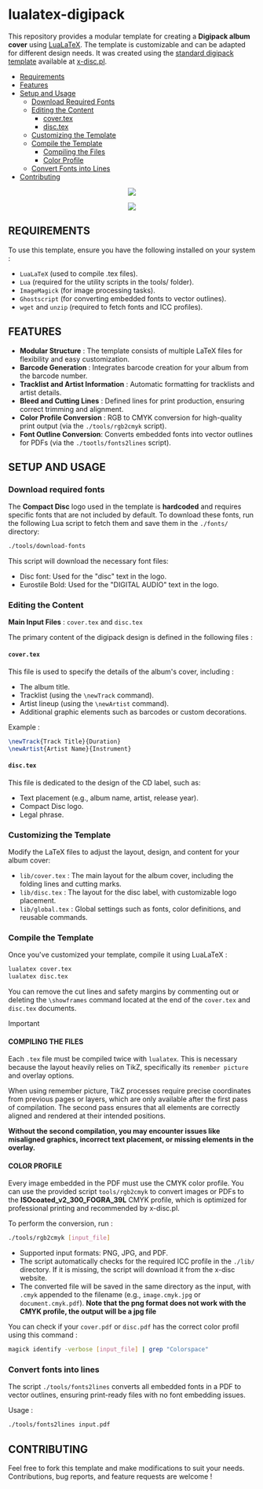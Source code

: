 # lualatex-digipack

This repository provides a modular template for creating a **Digipack album cover** using [LuaLaTeX](https://www.luatex.org/). The template is customizable and can be adapted for different design needs. It was created using the [standard digipack template](https://x-disc.pl/wp-content/uploads/2023/05/D01-DigipackCD4p-6mm.pdf) available at [x-disc.pl](https://x-disc.pl/).

- [Requirements](#requirements)
- [Features](#features)
- [Setup and Usage](#setup-and-usage)
  - [Download Required Fonts](#download-required-fonts)
  - [Editing the Content](#editing-the-content)
    - [cover.tex](#cover.tex)
    - [disc.tex](#disc.tex)
  - [Customizing the Template](#customizing-the-template)
  - [Compile the Template](#compile-the-template)
    - [Compiling the Files](#compiling-the-files)
    - [Color Profile](#color-profile)
  - [Convert Fonts into Lines](#convert-fonts-into-lines)
- [Contributing](#contributing)

<p align="center">
    <img src="https://github.com/user-attachments/assets/d9648eb6-d4e9-4321-a45c-4d8faf782708">
</p>

<p align="center">
    <img src="https://github.com/user-attachments/assets/d4f3c7c4-c65b-40e7-b14b-5e7b5273be39">
</p>

## REQUIREMENTS

To use this template, ensure you have the following installed on your system :

* `LuaLaTeX` (used to compile .tex files).
* `Lua` (required for the utility scripts in the tools/ folder).
* `ImageMagick` (for image processing tasks).
* `Ghostscript` (for converting embedded fonts to vector outlines).
* `wget` and `unzip` (required to fetch fonts and ICC profiles).

## FEATURES

* **Modular Structure** : The template consists of multiple LaTeX files for flexibility and easy customization.
* **Barcode Generation** : Integrates barcode creation for your album from the barcode number.
* **Tracklist and Artist Information** : Automatic formatting for tracklists and artist details.
* **Bleed and Cutting Lines** : Defined lines for print production, ensuring correct trimming and alignment.
* **Color Profile Conversion** : RGB to CMYK conversion for high-quality print output (via the `./tools/rgb2cmyk` script).
* **Font Outline Conversion**: Converts embedded fonts into vector outlines for PDFs (via the `./tootls/fonts2lines` script).

## SETUP AND USAGE

### Download required fonts

The **Compact Disc** logo used in the template is **hardcoded** and requires specific fonts that are not included by default. To download these fonts, run the following Lua script to fetch them and save them in the `./fonts/` directory:

```bash
./tools/download-fonts
```

This script will download the necessary font files:

* Disc font: Used for the "disc" text in the logo.
* Eurostile Bold: Used for the "DIGITAL AUDIO" text in the logo.

### Editing the Content

**Main Input Files** : `cover.tex` and `disc.tex`

The primary content of the digipack design is defined in the following files :

#### `cover.tex`

This file is used to specify the details of the album's cover, including :

* The album title.
* Tracklist (using the `\newTrack` command).
* Artist lineup (using the `\newArtist` command).
* Additional graphic elements such as barcodes or custom decorations.

Example :

```tex
\newTrack{Track Title}{Duration}
\newArtist{Artist Name}{Instrument}
```

#### `disc.tex`

This file is dedicated to the design of the CD label, such as:

* Text placement (e.g., album name, artist, release year).
* Compact Disc logo.
* Legal phrase.

### Customizing the Template

Modify the LaTeX files to adjust the layout, design, and content for your album cover:

* `lib/cover.tex` : The main layout for the album cover, including the folding lines and cutting marks.
* `lib/disc.tex` : The layout for the disc label, with customizable logo placement.
* `lib/global.tex` : Global settings such as fonts, color definitions, and reusable commands.

### Compile the Template

Once you've customized your template, compile it using LuaLaTeX :

```bash
lualatex cover.tex
lualatex disc.tex
```

You can remove the cut lines and safety margins by commenting out or deleting the `\showframes` command located at the end of the `cover.tex` and `disc.tex` documents.

>[!Important]
>
> #### COMPILING THE FILES
>
>Each `.tex` file must be compiled twice with `lualatex`. This is necessary because the layout heavily relies on TikZ, specifically its `remember picture` and overlay options.
>
>When using remember picture, TikZ processes require precise coordinates from previous pages or layers, which are only available after the first pass of compilation. The second pass ensures that all elements are correctly aligned and rendered at their intended positions.
>
>**Without the second compilation, you may encounter issues like misaligned graphics, incorrect text placement, or missing elements in the overlay.**
>
> #### COLOR PROFILE
>
> Every image embedded in the PDF must use the CMYK color profile. You can use the provided script `tools/rgb2cmyk` to convert images or PDFs to the **ISOcoated_v2_300_FOGRA_39L** CMYK profile, which is optimized for professional printing and recommended by x-disc.pl.
> 
> To perform the conversion, run :
> 
> ```bash
> ./tools/rgb2cmyk [input_file]
> ```
> 
> * Supported input formats: PNG, JPG, and PDF.
> * The script automatically checks for the required ICC profile in the `./lib/` directory. If it is missing, the script will download it from the x-disc website.
> * The converted file will be saved in the same directory as the input, with `.cmyk` appended to the filename (e.g., `image.cmyk.jpg` or `document.cmyk.pdf`). **Note that the png format does not work with the CMYK profile, the output will be a jpg file**
>
> You can check if your `cover.pdf` or `disc.pdf` has the correct color profil using this command :
>
> ```bash
> magick identify -verbose [input_file] | grep "Colorspace"
> ```

### Convert fonts into lines

The script `./tools/fonts2lines` converts all embedded fonts in a PDF to vector outlines, ensuring print-ready files with no font embedding issues.

Usage :

```bash
./tools/fonts2lines input.pdf
```

## CONTRIBUTING

Feel free to fork this template and make modifications to suit your needs. Contributions, bug reports, and feature requests are welcome !


